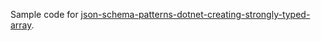 Sample code for [json-schema-patterns-dotnet-creating-strongly-typed-array](https://endjin.com/blog/2024/05/json-schema-patterns-dotnet-creating-strongly-typed-array).

